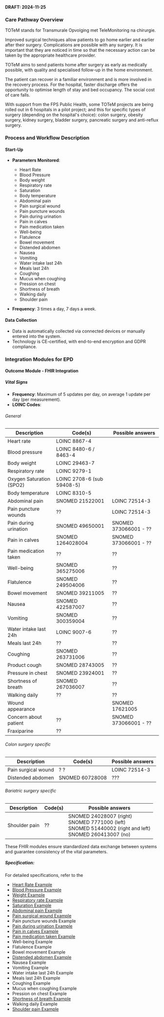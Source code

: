 **DRAFT: 2024-11-25**

### Care Pathway Overview

TOTeM stands for Transmurale Opvolging met TeleMonitoring na chirurgie.

Improved surgical techniques allow patients to go home earlier and earlier after their surgery. Complications are possible with any surgery. It is important that they are noticed in time so that the necessary action can be taken by the appropriate healthcare provider.

TOTeM aims to send patients home after surgery as early as medically possible, with quality and specialised follow-up in the home environment.

The patient can recover in a familiar environment and is more involved in the recovery process. For the hospital, faster discharge offers the opportunity to optimise length of stay and bed occupancy. The social cost of care falls.

With support from the FPS Public Health, some TOTeM projects are being rolled out in 6 hospitals in a pilot project; and this for specific types of surgery (depending on the hospital's choice): colon surgery, obesity surgery, kidney surgery, bladder surgery, pancreatic surgery and anti-reflux surgery.

### Process and Workflow Description

#### Start-Up

- **Parameters Monitored**:

  - Heart Rate
  - Blood Pressure
  - Body weight
  - Respiratory rate
  - Saturation
  - Body temperature
  - Abdominal pain
  - Pain surgical wound
  - Pain puncture wounds
  - Pain during urination
  - Pain in calves
  - Pain medication taken
  - Well-being
  - Flatulence
  - Bowel movement
  - Distended abdomen
  - Nausea
  - Vomiting
  - Water intake last 24h
  - Meals last 24h
  - Coughing
  - Mucus when coughing
  - Pression on chest
  - Shortness of breath
  - Walking daily
  - Shoulder pain

- **Frequency**: 3 times a day, 7 days a week.

#### Data Collection

- Data is automatically collected via connected devices or manually entered into the system.
- Technology is CE-certified, with end-to-end encryption and GDPR compliance.

### Integration Modules for EPD

#### Outcome Module - FHIR Integration

##### Vital Signs

- **Frequency**: Maximum of 5 updates per day, on average 1 update per day (per measurement).
- **LOINC Codes**:

###### General

<div class="table-md"></div>

| Description              | Code(s)                    | Possible answers      |
| ------------------------ | -------------------------- | --------------------- |
| Heart rate               | LOINC 8867-4               |                       |
| Blood pressure           | LOINC 8480-6 / 8463-4      |                       |
| Body weight              | LOINC 29463-7              |                       |
| Respiratory rate         | LOINC 9279-1               |                       |
| Oxygen Saturation (SPO2) | LOINC 2708-6 (sub 59408-5) |                       |
| Body temperature         | LOINC 8310-5               |                       |
| Abdominal pain           | SNOMED 21522001            | LOINC 72514-3         |
| Pain puncture wounds     | ??                         | LOINC 72514-3         |
| Pain during urination    | SNOMED 49650001            | SNOMED 373066001 - ?? |
| Pain in calves           | SNOMED 1264028004          | SNOMED 373066001 - ?? |
| Pain medication taken    | ??                         | ??                    |
| Well-being               | SNOMED 365275006           | ??                    |
| Flatulence               | SNOMED 249504006           | ??                    |
| Bowel movement           | SNOMED 39211005            | ??                    |
| Nausea                   | SNOMED 422587007           | ??                    |
| Vomiting                 | SNOMED 300359004           | ??                    |
| Water intake last 24h    | LOINC 9007-6               | ??                    |
| Meals last 24h           | ??                         | ??                    |
| Coughing                 | SNOMED 263731006           | ??                    |
| Product cough            | SNOMED 28743005            | ??                    |
| Pressure in chest        | SNOMED 23924001            | ??                    |
| Shortness of breath      | SNOMED 267036007           | ??                    |
| Walking daily            | ??                         | ??                    |
| Wound appearance         |                            | SNOMED 17621005       |
| Concern about patient    | ??                         | SNOMED 373066001 - ?? |
| Fraxiparine              | ??                         |                       |

###### Colon surgery specific

<div class="table-md"></div>

| Description         | Code(s)         | Possible answers |
| ------------------- | --------------- | ---------------- |
| Pain surgical wound | ? ?             | LOINC 72514-3    |
| Distended abdomen   | SNOMED 60728008 | ???              |

###### Bariatric surgery specific

<div class="table-md"></div>

| Description   | Code(s) | Possible answers                                                                                                    |
| ------------- | ------- | ------------------------------------------------------------------------------------------------------------------- |
| Shoulder pain | ??      | SNOMED 24028007 (right) <br> SNOMED 7771000 (left) <br> SNOMED 51440002 (right and left) <br> SNOMED 260413007 (no) |

These FHIR modules ensure standardized data exchange between systems and guarantee consistency of the vital parameters.

##### Specification:

For detailed specifications, refer to the

- [Heart Rate Example](./Observation-HeartRateExample.html)
- [Blood Pressure Example](./Observation-BloodPressureExample.html)
- [Weight Example](./Observation-BodyWeightExample.html)
- [Respiratory rate Example](./Observation-RespiratoryRateExample.html)
- [Saturation Example](./Observation-OxygenSaturationExample.html)
- [Abdominal pain Example](./Observation-AbdominalPainExample.html)
- [Pain surgical wound Example](./Observation-PainSurgicalWoundsExample.html)
- Pain puncture wounds Example
- [Pain during urination Example](./Observation-PainDuringUrinationExample.html)
- [Pain in calves Example](./Observation-PainInCalvesExample.html)
- [Pain medication taken Example](./Observation-PainMedicationTakenExample.html)
- Well-being Example
- Flatulence Example
- Bowel movement Example
- [Distended abdomen Example](./Observation-DistendedAbdomenExample.html)
- Nausea Example
- Vomiting Example
- Water intake last 24h Example
- Meals last 24h Example
- Coughing Example
- Mucus when coughing Example
- Pression on chest Example
- [Shortness of breath Example](./Observation-ShortnessOfBreathExample.html)
- Walking daily Example
- [Shoulder pain Example](./Observation-ShoulderPainExample.html)
